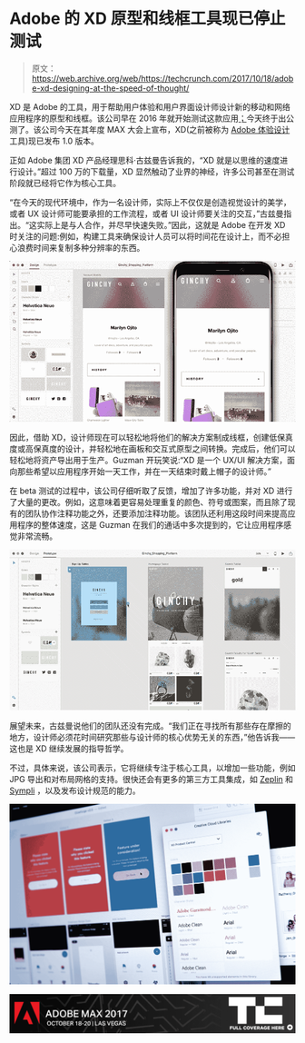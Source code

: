 # Adobe 的 XD 原型和线框工具现已停止测试

> 原文：<https://web.archive.org/web/https://techcrunch.com/2017/10/18/adobe-xd-designing-at-the-speed-of-thought/>

XD 是 Adobe 的工具，用于帮助用户体验和用户界面设计师设计新的移动和网络应用程序的原型和线框。该公司早在 2016 年就开始测试这款应用[；](https://web.archive.org/web/20230407095928/https://techcrunch.com/2016/03/14/adobe-launches-experience-design-cc-a-new-tool-for-ux-designers/)今天终于出公测了。该公司今天在其年度 MAX 大会上宣布，XD(之前被称为 [Adobe 体验设计](https://web.archive.org/web/20230407095928/http://www.adobe.com/products/experience-design.html?red=a&tduid=335166cb6725431b354b17fdac4d46d5&url=http://www.adobe.com/products/experience-design.html)工具)现已发布 1.0 版本。

正如 Adobe 集团 XD 产品经理思科·古兹曼告诉我的，“XD 就是以思维的速度进行设计。”超过 100 万的下载量，XD 显然触动了业界的神经，许多公司甚至在测试阶段就已经将它作为核心工具。

“在今天的现代环境中，作为一名设计师，实际上不仅仅是创造视觉设计的美学，或者 UX 设计师可能要承担的工作流程，或者 UI 设计师要关注的交互，”古兹曼指出。“这实际上是与人合作，并尽早快速失败。”因此，这就是 Adobe 在开发 XD 时关注的问题:例如，构建工具来确保设计人员可以将时间花在设计上，而不必担心浪费时间来复制多种分辨率的东西。

[![](img/c7f1309494ec9b1ca7a7fcaa21d0d05f.png)](https://web.archive.org/web/20230407095928/https://techcrunch.com/wp-content/uploads/2017/10/xd_device-preview3_800px.gif)

因此，借助 XD，设计师现在可以轻松地将他们的解决方案制成线框，创建低保真度或高保真度的设计，并轻松地在画板和交互式原型之间转换。完成后，他们可以轻松地将资产导出用于生产。Guzman 开玩笑说:“XD 是一个 UX/UI 解决方案，面向那些希望以应用程序开始一天工作，并在一天结束时戴上帽子的设计师。”

在 beta 测试的过程中，该公司仔细听取了反馈，增加了许多功能，并对 XD 进行了大量的更改。例如，这意味着更容易处理重复的颜色、符号或图案，而且除了现有的团队协作注释功能之外，还要添加注释功能。该团队还利用这段时间来提高应用程序的整体速度，这是 Guzman 在我们的通话中多次提到的，它让应用程序感觉非常流畅。

[![](img/9c31b722efa96e71bf035a11be0d8db8.png)](https://web.archive.org/web/20230407095928/https://techcrunch.com/wp-content/uploads/2017/10/xd_prototype.gif)

展望未来，古兹曼说他们的团队还没有完成。“我们正在寻找所有那些存在摩擦的地方，设计师必须花时间研究那些与设计师的核心优势无关的东西，”他告诉我——这也是 XD 继续发展的指导哲学。

不过，具体来说，该公司表示，它将继续专注于核心工具，以增加一些功能，例如 JPG 导出和对布局网格的支持。很快还会有更多的第三方工具集成，如 [Zeplin](https://web.archive.org/web/20230407095928/https://zeplin.io/) 和 [Sympli](https://web.archive.org/web/20230407095928/https://sympli.io/) ，以及发布设计规范的能力。

[![](img/c300ddc4a72731748abe279a4d774f7f.png)](https://web.archive.org/web/20230407095928/https://techcrunch.com/wp-content/uploads/2017/10/xd_cclibraries.jpg)

[![](img/ab816be9b9c538b1c68f837065dcc815.png)](https://web.archive.org/web/20230407095928/https://techcrunch.com/tag/adobe-max-2017/)